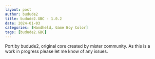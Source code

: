```yaml
---
layout: post
author: budude2
title: budude2.GBC - 1.0.2
date: 2024-01-03
categories: [Handheld, Game Boy Color]
tags: [budude2.GBC]
---
```

Port by budude2, original core created by mister community. As this is a work in progress please let me know of any issues.
